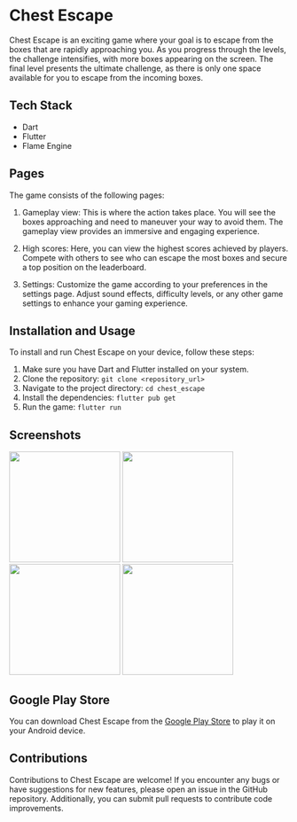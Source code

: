 # Chest Escape

Chest Escape is an exciting game where your goal is to escape from the boxes that are rapidly approaching you. As you progress through the levels, the challenge intensifies, with more boxes appearing on the screen. The final level presents the ultimate challenge, as there is only one space available for you to escape from the incoming boxes.

## Tech Stack

- Dart
- Flutter
- Flame Engine

## Pages

The game consists of the following pages:

1. Gameplay view: This is where the action takes place. You will see the boxes approaching and need to maneuver your way to avoid them. The gameplay view provides an immersive and engaging experience.

2. High scores: Here, you can view the highest scores achieved by players. Compete with others to see who can escape the most boxes and secure a top position on the leaderboard.

3. Settings: Customize the game according to your preferences in the settings page. Adjust sound effects, difficulty levels, or any other game settings to enhance your gaming experience.

## Installation and Usage

To install and run Chest Escape on your device, follow these steps:

1. Make sure you have Dart and Flutter installed on your system.
2. Clone the repository:
```git clone <repository_url>```
3. Navigate to the project directory:
```cd chest_escape```
4. Install the dependencies:
```flutter pub get```
5. Run the game:
```flutter run```


## Screenshots

<img src = "assets/menu.png" width ="200" /> <img src = "assets/gameplay.png" width ="200" /> <img src = "assets/high-scores.png" width ="200" /> <img src = "assets/settings.png" width ="200" />

## Google Play Store

You can download Chest Escape from the [Google Play Store](https://play.google.com/store/apps/details?id=com.charilab.chest_escape) to play it on your Android device.


## Contributions

Contributions to Chest Escape are welcome! If you encounter any bugs or have suggestions for new features, please open an issue in the GitHub repository. Additionally, you can submit pull requests to contribute code improvements.
